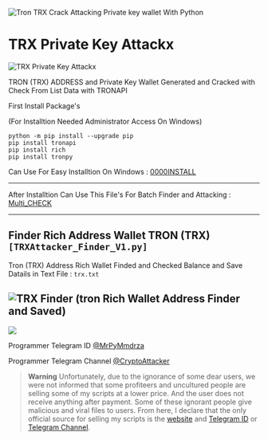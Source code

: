 ![Tron TRX Crack Attacking Private key wallet With Python](https://raw.githubusercontent.com/Pymmdrza/TRXPrivateKeyAttackx/mainx/TRONXATTACK.jpg 'Tron TRX Crack Attacking Private key wallet With Python')

# TRX Private Key Attackx

![TRX Private Key Attackx](https://github.com/Pymmdrza/TRXPrivateKeyAttackx/blob/mainx/ea0477ee2c.gif?raw=true)

TRON (TRX) ADDRESS and Private Key Wallet Generated and Cracked with Check From List Data with TRONAPI

First Install Package's

(For Installtion Needed Administrator Access On Windows)

```
python -m pip install --upgrade pip
pip install tronapi
pip install rich
pip install tronpy
```

Can Use For Easy Installtion On Windows : [0000INSTALL](https://github.com/Pymmdrza/TRXPrivateKeyAttackx/blob/mainx/Multi_CHECK/0000INSTALL.bat)

---

After Installtion Can Use This File's For Batch Finder and Attacking : [Multi_CHECK](https://github.com/Pymmdrza/TRXPrivateKeyAttackx/tree/mainx/Multi_CHECK)


---
## Finder Rich Address Wallet TRON (TRX) `[TRXAttacker_Finder_V1.py]` 

Tron (TRX) Address Rich Wallet Finded and Checked Balance and Save Datails in Text File : `trx.txt`

![TRX Finder (tron Rich Wallet Address Finder and Saved)](https://raw.githubusercontent.com/Pymmdrza/TRXPrivateKeyAttackx/mainx/TrxAttackerFinder.JPG 'tron Rich Wallet Address Finder and Saved')
---
![](https://raw.githubusercontent.com/Pymmdrza/TRXPrivateKeyAttackx/mainx/trxAPIAttack.JPG)


Programmer Telegram ID [@MrPyMmdrza](https://t.me/MrPyMmdrza)

Programmer Telegram Channel [@CryptoAttacker](https://t.me/CryptoAttacker)

> **Warning**
> Unfortunately, due to the ignorance of some dear users, we were not informed that some profiteers and uncultured people are selling some of my scripts at a lower price. And the user does not receive anything after payment. Some of these ignorant people give malicious and viral files to users. From here, I declare that the only official source for selling my scripts is the [website](https://mmdrza.com) and [Telegram ID](https://t.me/MrPyMmdrza) or [Telegram Channel](https://t.me/CryptoAttacker).
